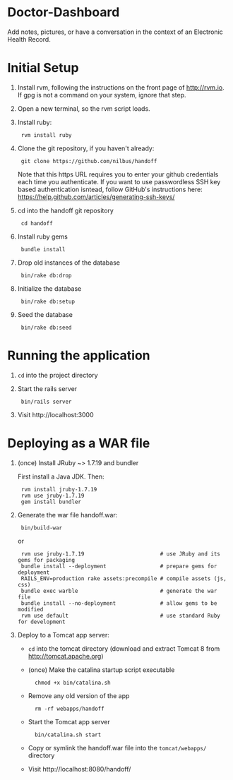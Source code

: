 Doctor-Dashboard
================

Add notes, pictures, or have a conversation in the context of an Electronic
Health Record.

Initial Setup
=============

1. Install rvm, following the instructions on the front page of http://rvm.io.
   If gpg is not a command on your system, ignore that step.

1. Open a new terminal, so the rvm script loads.

1. Install ruby:

        rvm install ruby

1. Clone the git repository, if you haven't already:

        git clone https://github.com/nilbus/handoff

   Note that this https URL requires you to enter your github credentials each
   time you authenticate. If you want to use passwordless SSH key based
   authentication isntead, follow GitHub's instructions here:
   https://help.github.com/articles/generating-ssh-keys/

1. cd into the handoff git repository

        cd handoff

1. Install ruby gems

        bundle install

1. Drop old instances of the database 

        bin/rake db:drop

1. Initialize the database

	    bin/rake db:setup

1. Seed the database

	    bin/rake db:seed


Running the application
=======================

1. `cd` into the project directory

1. Start the rails server

        bin/rails server

1. Visit http://localhost:3000

Deploying as a WAR file
=======================

1. (once) Install JRuby ~> 1.7.19 and bundler

   First install a Java JDK. Then:

        rvm install jruby-1.7.19
        rvm use jruby-1.7.19
        gem install bundler

1. Generate the war file handoff.war:

        bin/build-war

    or

        rvm use jruby-1.7.19                        # use JRuby and its gems for packaging
        bundle install --deployment                 # prepare gems for deployment
        RAILS_ENV=production rake assets:precompile # compile assets (js, css)
        bundle exec warble                          # generate the war file
        bundle install --no-deployment              # allow gems to be modified
        rvm use default                             # use standard Ruby for development

1. Deploy to a Tomcat app server:

    * `cd` into the tomcat directory (download and extract Tomcat 8 from http://tomcat.apache.org)

    * (once) Make the catalina startup script executable

            chmod +x bin/catalina.sh

    * Remove any old version of the app

            rm -rf webapps/handoff

    * Start the Tomcat app server

            bin/catalina.sh start

    * Copy or symlink the handoff.war file into the `tomcat/webapps/` directory
    * Visit http://localhost:8080/handoff/
